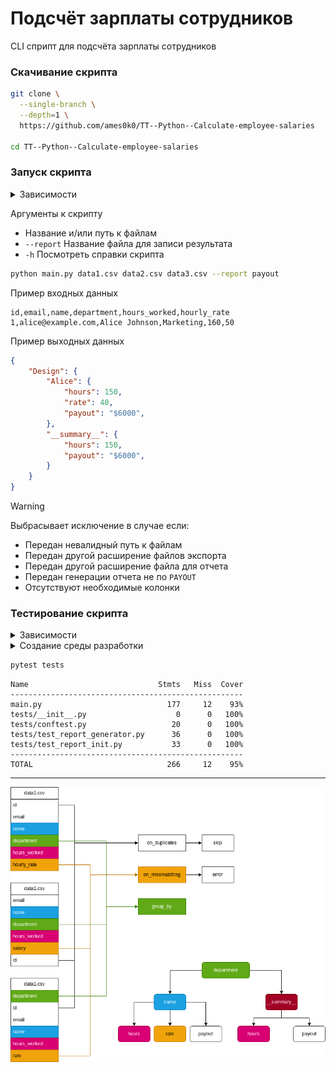 # Подсчёт зарплаты сотрудников

CLI сприпт для подсчёта зарплаты сотрудников

### Скачивание скрипта
```bash
git clone \
  --single-branch \
  --depth=1 \
  https://github.com/ames0k0/TT--Python--Calculate-employee-salaries

cd TT--Python--Calculate-employee-salaries
```

### Запуск скрипта
<details>
  <summary>Зависимости</summary>
  <pre>
python -V   # Python 3.12.3</pre>
</details>

Аргументы к скрипту
- Название и/или путь к файлам
- `--report` Название файла для записи результата
- `-h` Посмотреть справки скрипта


```bash
python main.py data1.csv data2.csv data3.csv --report payout
```

Пример входных данных
```csv
id,email,name,department,hours_worked,hourly_rate
1,alice@example.com,Alice Johnson,Marketing,160,50
```

Пример выходных данных
```json
{
    "Design": {
        "Alice": {
            "hours": 150,
            "rate": 40,
            "payout": "$6000",
        },
        "__summary__": {
            "hours": 150,
            "payout": "$6000",
        }
    }
}
```

> [!WARNING]
> Выбрасывает исключение в случае если:
> - Передан невалидный путь к файлам
> - Передан другой расширение файлов экспорта
> - Передан другой расширение файла для отчета
> - Передан генерации отчета не по `PAYOUT`
> - Отсутствуют необходимые колонки


### Тестирование скрипта

<details>
  <summary>Зависимости</summary>
  <pre>pytest -V   # pytest 8.3.5</pre>
</details>

<details>
  <summary>Создание среды разработки</summary>

  ```bash
  python -m venv .venv
  source .venv/bin/activate
  pip install -r dev_requirements.txt
  ```
</details>

```bash
pytest tests
```

```
Name                             Stmts   Miss  Cover
----------------------------------------------------
main.py                            177     12    93%
tests/__init__.py                    0      0   100%
tests/conftest.py                   20      0   100%
tests/test_report_generator.py      36      0   100%
tests/test_report_init.py           33      0   100%
----------------------------------------------------
TOTAL                              266     12    95%
```

---

<p align="center"><img src="./data/Diagram.drawio.png" /></p>